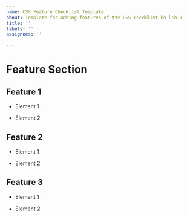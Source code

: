 ```yaml
---
name: CSS Feature Checklist Template
about: Template for adding features of the CSS checklist in lab 3
title: ''
labels: ''
assignees: ''

---
```


# Feature Section

## Feature 1

- Element 1

- Element 2

## Feature 2

- Element 1

- Element 2

## Feature 3

- Element 1

- Element 2
